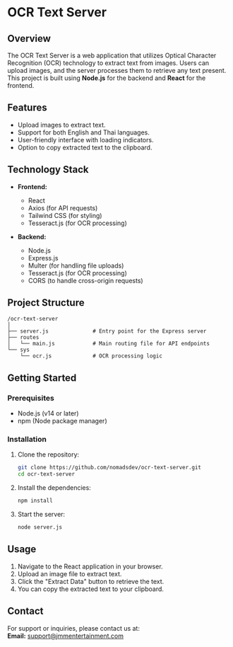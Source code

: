 # OCR Text Server

## Overview

The OCR Text Server is a web application that utilizes Optical Character Recognition (OCR) technology to extract text from images. Users can upload images, and the server processes them to retrieve any text present. This project is built using **Node.js** for the backend and **React** for the frontend.

## Features

- Upload images to extract text.
- Support for both English and Thai languages.
- User-friendly interface with loading indicators.
- Option to copy extracted text to the clipboard.

## Technology Stack

- **Frontend:**
  - React
  - Axios (for API requests)
  - Tailwind CSS (for styling)
  - Tesseract.js (for OCR processing)

- **Backend:**
  - Node.js
  - Express.js
  - Multer (for handling file uploads)
  - Tesseract.js (for OCR processing)
  - CORS (to handle cross-origin requests)

## Project Structure

```
/ocr-text-server
│
├── server.js              # Entry point for the Express server
├── routes
│   └── main.js            # Main routing file for API endpoints
└── sys
    └── ocr.js             # OCR processing logic
```

## Getting Started

### Prerequisites

- Node.js (v14 or later)
- npm (Node package manager)

### Installation

1. Clone the repository:
   ```bash
   git clone https://github.com/nomadsdev/ocr-text-server.git
   cd ocr-text-server
   ```

2. Install the dependencies:
   ```bash
   npm install
   ```

3. Start the server:
   ```bash
   node server.js
   ```

## Usage

1. Navigate to the React application in your browser.
2. Upload an image file to extract text.
3. Click the "Extract Data" button to retrieve the text.
4. You can copy the extracted text to your clipboard.

## Contact

For support or inquiries, please contact us at:  
**Email:** support@jmmentertainment.com
